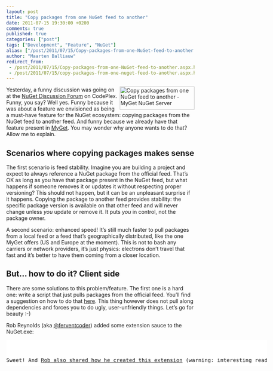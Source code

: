 ```yaml
---
layout: post
title: "Copy packages from one NuGet feed to another"
date: 2011-07-15 19:30:00 +0200
comments: true
published: true
categories: ["post"]
tags: ["Development", "Feature", "NuGet"]
alias: ["/post/2011/07/15/Copy-packages-from-one-NuGet-feed-to-another.aspx", "/post/2011/07/15/copy-packages-from-one-nuget-feed-to-another.aspx"]
author: "Maarten Balliauw"
redirect_from:
 - /post/2011/07/15/Copy-packages-from-one-NuGet-feed-to-another.aspx.html
 - /post/2011/07/15/copy-packages-from-one-nuget-feed-to-another.aspx.html
---
```


<p><a href="http://www.myget.org"><img style="background-image: none; border-right-width: 0px; margin: 0px 0px 5px 5px; padding-left: 0px; padding-right: 0px; display: inline; float: right; border-top-width: 0px; border-bottom-width: 0px; border-left-width: 0px; padding-top: 0px" title="Copy packages from one NuGet feed to another - MyGet NuGet Server" border="0" alt="Copy packages from one NuGet feed to another - MyGet NuGet Server" align="right" src="http://blog.maartenballiauw.be/images/clip_image002.jpg" width="200" height="62" /></a></p>  <p>Yesterday, a funny discussion was going on at the <a href="http://nuget.codeplex.com/discussions/265199" target="_blank">NuGet Discussion Forum</a> on CodePlex. Funny, you say? Well yes. Funny because it was about a feature we envisioned as being a must-have feature for the NuGet ecosystem: copying packages from the NuGet feed to another feed. And funny because we already have that feature present in <a href="http:/www.myget.org" target="_blank">MyGet</a>. You may wonder why anyone wants to do that? Allow me to explain.</p>  <h2>Scenarios where copying packages makes sense</h2>  <p>The first scenario is feed stability. Imagine you are building a project and expect to always reference a NuGet package from the official feed. That’s OK as long as you have that package present in the NuGet feed, but what happens if someone removes it or updates it without respecting proper versioning? This should not happen, but it can be an unpleasant surprise if it happens. Copying the package to another feed provides stability: the specific package version is available on that other feed and will never change unless <em>you</em> update or remove it. It puts <em>you</em> in control, not the package owner.</p>  <p>A second scenario: enhanced speed! It’s still much faster to pull packages from a local feed or a feed that’s geographically distributed, like the one MyGet offers (US and Europe at the moment). This is not to bash any carriers or network providers, it’s just physics: electrons don’t travel that fast and it’s better to have them coming from a closer location.</p>  <h2>But… how to do it? Client side</h2>  <p>There are some solutions to this problem/feature. The first one is a hard one: write a script that just pulls packages from the official feed. You’ll find a suggestion on how to do that <a href="http://nuget.codeplex.com/discussions/265199#post642535" target="_blank">here</a>. This thing however does not pull along dependencies and forces you to do ugly, user-unfriendly things. Let’s go for beauty :-)</p>  <p>Rob Reynolds (aka <a href="http://www.twitter.com/ferventcoder" target="_blank">@ferventcoder</a>) added some extension sauce to the NuGet.exe:</p>  <div style="padding-bottom: 0px; margin: 0px; padding-left: 0px; padding-right: 0px; display: inline; float: none; padding-top: 0px" id="scid:9D7513F9-C04C-4721-824A-2B34F0212519:c5823baa-73cf-43e5-9d9e-db89618a2f6b" class="wlWriterSmartContent">   <pre style="background-color: white; width: 698px; height: 70px; overflow: auto"><div><!--

Code highlighting produced by Actipro CodeHighlighter (freeware)
http://www.CodeHighlighter.com/

--><span style="color: #000000">NuGet</span><span style="color: #000000">.</span><span style="color: #000000">exe Install </span><span style="color: #000000">/</span><span style="color: #000000">ExcludeVersion </span><span style="color: #000000">/</span><span style="color: #000000">OutputDir %LocalAppData%</span><span style="color: #000000">\</span><span style="color: #000000">NuGet</span><span style="color: #000000">\</span><span style="color: #000000">Commands AddConsoleExtension
NuGet</span><span style="color: #000000">.</span><span style="color: #000000">exe addextension nuget</span><span style="color: #000000">.</span><span style="color: #0000ff">copy</span><span style="color: #000000">.</span><span style="color: #000000">extension

NuGet</span><span style="color: #000000">.</span><span style="color: #000000">exe </span><span style="color: #0000ff">copy</span><span style="color: #000000"> castle</span><span style="color: #000000">.</span><span style="color: #000000">windsor –destination http:</span><span style="color: #000000">//</span><span style="color: #000000">myget</span><span style="color: #000000">.</span><span style="color: #000000">org</span><span style="color: #000000">/</span><span style="color: #000000">F</span><span style="color: #000000">/</span><span style="color: #000000">somefeed
</span></div></pre>
<!-- Code inserted with Steve Dunn's Windows Live Writer Code Formatter Plugin.  http://dunnhq.com --></div>

<p>Sweet! And <a href="http://devlicio.us/blogs/rob_reynolds/archive/2011/07/15/extend-nuget-command-line.aspx" target="_blank">Rob also shared how he created this extension</a> (warning: interesting read!)</p>

<h2>But… how to do it? Server side</h2>

<p>The easiest solution is to just use MyGet! We have a nifty feature in there named “Mirror packages”. It copies the selected package to your private feed, distributes it across our CDN nodes for a fast download <em>and</em> it pulls along all dependencies.</p>

<p><a href="http://blog.maartenballiauw.be/images/image_137.png"><img style="background-image: none; border-right-width: 0px; margin: 5px auto; padding-left: 0px; padding-right: 0px; display: block; float: none; border-top-width: 0px; border-bottom-width: 0px; border-left-width: 0px; padding-top: 0px" title="Mirror a NuGet package - Copy a NuGet package" border="0" alt="Mirror a NuGet package - Copy a NuGet package" src="http://blog.maartenballiauw.be/images/image_thumb_105.png" width="644" height="376" /></a></p>

<p>Enjoy making NuGet a component of your enterprise workflow! And MyGet of course as well!</p>

